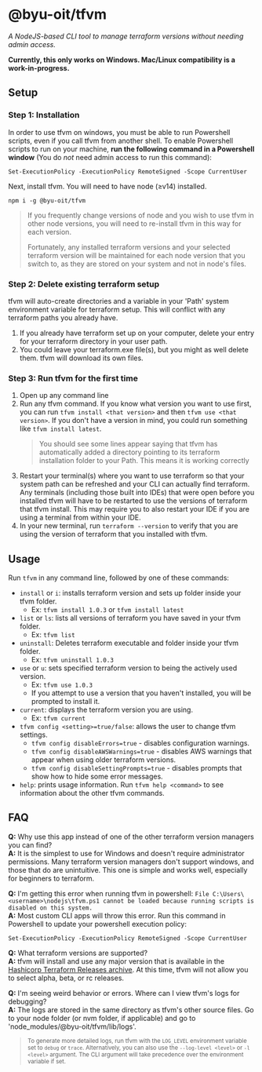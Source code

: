 # @byu-oit/tfvm

*A NodeJS-based CLI tool to manage terraform versions without needing admin access.*

**Currently, this only works on Windows. Mac/Linux compatibility is a work-in-progress.**

## Setup

### Step 1: Installation
In order to use tfvm on windows, you must be able to run Powershell scripts, even if you call tfvm from another shell.
To enable Powershell scripts to run on your machine, **run the following command in a Powershell window**
(You do *not* need admin access to run this command):
```shell
Set-ExecutionPolicy -ExecutionPolicy RemoteSigned -Scope CurrentUser
```

Next, install tfvm. You will need to have node (≥v14) installed.
```shell
npm i -g @byu-oit/tfvm
```

> If you frequently change versions of node and you wish to use tfvm in other node versions, you will need to re-install
> tfvm in this way for each version.
>
> Fortunately, any installed terraform versions and your selected terraform version will be maintained for each node
> version that you switch to, as they are stored on your system and not in node's files.

### Step 2: Delete existing terraform setup
tfvm will auto-create directories and a variable in your 'Path' system environment variable for terraform setup.
This will conflict with any terraform paths you already have.
1. If you already have terraform set up on your computer, delete your entry for your terraform directory in your user path.
2. You could leave your terraform.exe file(s), but you might as well delete them. tfvm will download its own files.

### Step 3: Run tfvm for the first time
1. Open up any command line
2. Run any tfvm command. If you know what version you want to use first, you can run `tfvm install <that version>`
   and then `tfvm use <that version>`.
   If you don't have a version in mind, you could run something like `tfvm install latest`.
   > You should see some lines appear saying that tfvm has automatically added a directory pointing to its terraform
   installation folder to your Path. This means it is working correctly
3. Restart your terminal(s) where you want to use terraform so that your system path can be refreshed and your
   CLI can actually find terraform.
   Any terminals (including those built into IDEs) that were open before you installed tfvm will have to be restarted
   to use the versions of terraform that tfvm install.
   This may require you to also restart your IDE if you are using a terminal from within your IDE.
4. In your new terminal, run `terraform --version` to verify that you are using the version of terraform that you installed with tfvm.

## Usage
Run `tfvm` in any command line, followed by one of these commands:
- `install` or `i`: installs terraform version and sets up folder inside your tfvm folder.
    - Ex: `tfvm install 1.0.3` or `tfvm install latest`
- `list` or `ls`: lists all versions of terraform you have saved in your tfvm folder.
    - Ex: `tfvm list`
- `uninstall`: Deletes terraform executable and folder inside your tfvm folder.
    - Ex: `tfvm uninstall 1.0.3`
- `use` or `u`: sets specified terraform version to being the actively used version.
    - Ex: `tfvm use 1.0.3`
    - If you attempt to use a version that you haven't installed, you will be prompted to install it.
- `current`: displays the terraform version you are using.
    - Ex: `tfvm current`
- `tfvm config <setting>=true/false`: allows the user to change tfvm settings.
    - `tfvm config disableErrors=true` - disables configuration warnings.
    - `tfvm config disableAWSWarnings=true` - disables AWS warnings that appear when using older terraform versions.
    - `tfvm config disableSettingPrompts=true` - disables prompts that show how to hide some error messages.
- `help`: prints usage information. Run `tfvm help <command>` to see information about the other tfvm commands.

## FAQ
**Q:** Why use this app instead of one of the other terraform version managers you can find?
<br>
**A:** It is the simplest to use for Windows and doesn't require administrator permissions.
Many terraform version managers don't support windows, and those that do are unintuitive.
This one is simple and works well, especially for beginners to terraform.

**Q:** I'm getting this error when running tfvm in powershell: `File C:\Users\<username>\nodejs\tfvm.ps1 cannot be
loaded because running scripts is disabled on this system.`
<br>
**A:** Most custom CLI apps will throw this error. Run this command in Powershell to update your powershell execution policy:
  ```shell
  Set-ExecutionPolicy -ExecutionPolicy RemoteSigned -Scope CurrentUser
  ```

**Q:** What terraform versions are supported?
<br>
**A:** tfvm will install and use any major version that is available in the
[Hashicorp Terraform Releases archive](https://releases.hashicorp.com/terraform/).
At this time, tfvm will not allow you to select alpha, beta, or rc releases.

**Q:** I'm seeing weird behavior or errors. Where can I view tfvm's logs for debugging?
<br>
**A:** The logs are stored in the same directory as tfvm's other source files.
Go to your node folder (or nvm folder, if applicable) and go to 'node_modules/@byu-oit/tfvm/lib/logs'.

> <sup>To generate more detailed logs, run tfvm with the `LOG_LEVEL` environment variable set to `debug` or `trace`.
Alternatively, you can also use the `--log-level <level>` or `-l <level>` argument.
The CLI argument will take precedence over the environment variable if set.</sup>
